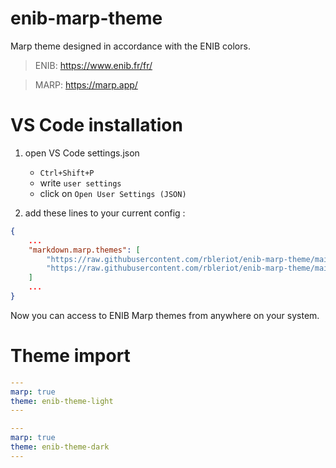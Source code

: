 # enib-marp-theme
Marp theme designed in accordance with the ENIB colors.

> ENIB: https://www.enib.fr/fr/

> MARP: https://marp.app/

# VS Code installation

1. open VS Code settings.json
    *   `Ctrl+Shift+P`
    *   write `user settings`
    *   click on `Open User Settings (JSON)`

2. add these lines to your current config :
```json
{
    ...
    "markdown.marp.themes": [
        "https://raw.githubusercontent.com/rbleriot/enib-marp-theme/main/themes/enib-theme-dark.css",
        "https://raw.githubusercontent.com/rbleriot/enib-marp-theme/main/themes/enib-theme-light.css"
    ]
    ...
}
```
Now you can access to ENIB Marp themes from anywhere on your system.


# Theme import

```yaml
---
marp: true
theme: enib-theme-light
---
```

```yaml
---
marp: true
theme: enib-theme-dark
---
```
